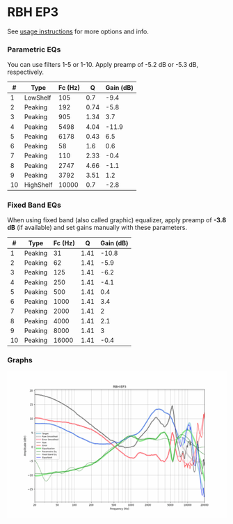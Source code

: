 # RBH EP3
See [usage instructions](https://github.com/jaakkopasanen/AutoEq#usage) for more options and info.

### Parametric EQs
You can use filters 1-5 or 1-10. Apply preamp of -5.2 dB or -5.3 dB, respectively.

|   # | Type      |   Fc (Hz) |    Q |   Gain (dB) |
|-----|-----------|-----------|------|-------------|
|   1 | LowShelf  |       105 | 0.7  |        -9.4 |
|   2 | Peaking   |       192 | 0.74 |        -5.8 |
|   3 | Peaking   |       905 | 1.34 |         3.7 |
|   4 | Peaking   |      5498 | 4.04 |       -11.9 |
|   5 | Peaking   |      6178 | 0.43 |         6.5 |
|   6 | Peaking   |        58 | 1.6  |         0.6 |
|   7 | Peaking   |       110 | 2.33 |        -0.4 |
|   8 | Peaking   |      2747 | 4.66 |        -1.1 |
|   9 | Peaking   |      3792 | 3.51 |         1.2 |
|  10 | HighShelf |     10000 | 0.7  |        -2.8 |

### Fixed Band EQs
When using fixed band (also called graphic) equalizer, apply preamp of **-3.8 dB** (if available) and set gains manually with these parameters.

|   # | Type    |   Fc (Hz) |    Q |   Gain (dB) |
|-----|---------|-----------|------|-------------|
|   1 | Peaking |        31 | 1.41 |       -10.8 |
|   2 | Peaking |        62 | 1.41 |        -5.9 |
|   3 | Peaking |       125 | 1.41 |        -6.2 |
|   4 | Peaking |       250 | 1.41 |        -4.1 |
|   5 | Peaking |       500 | 1.41 |         0.4 |
|   6 | Peaking |      1000 | 1.41 |         3.4 |
|   7 | Peaking |      2000 | 1.41 |         2   |
|   8 | Peaking |      4000 | 1.41 |         2.1 |
|   9 | Peaking |      8000 | 1.41 |         3   |
|  10 | Peaking |     16000 | 1.41 |        -0.4 |

### Graphs
![](./RBH%20EP3.png)
